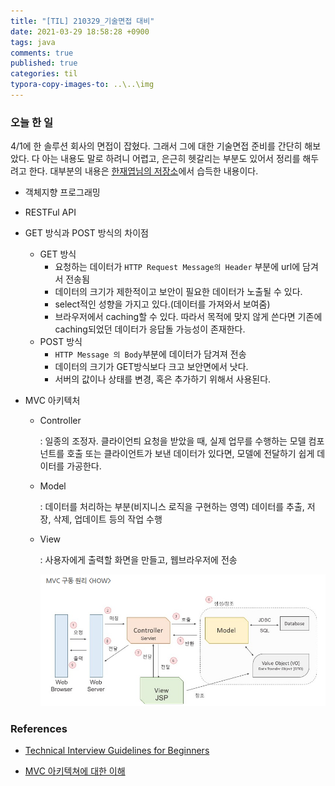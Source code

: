 ```yaml
---
title: "[TIL] 210329_기술면접 대비"
date: 2021-03-29 18:58:28 +0900
tags: java
comments: true
published: true
categories: til
typora-copy-images-to: ..\..\img
---
```


### 오늘 한 일

4/1에 한 솔루션 회사의 면접이 잡혔다. 그래서 그에 대한 기술면접 준비를 간단히 해보았다. 다 아는 내용도 말로 하려니 어렵고, 은근히 헷갈리는 부분도 있어서 정리를 해두려고 한다. 대부분의 내용은 [한재엽님의 저장소](https://github.com/JaeYeopHan/Interview_Question_for_Beginner)에서 습득한 내용이다.

- 객체지향 프로그래밍

- RESTFul API

- GET 방식과 POST 방식의 차이점
  - GET 방식
    - 요청하는 데이터가 `HTTP Request Message의 Header` 부분에 url에 담겨서 전송됨
    - 데이터의 크기가 제한적이고 보안이 필요한 데이터가 노출될 수 있다.
    - select적인 성향을 가지고 있다.(데이터를 가져와서 보여줌)
    - 브라우저에서 caching할 수 있다. 따라서 목적에 맞지 않게 쓴다면 기존에 caching되었던 데이터가 응답돌 가능성이 존재한다.
  - POST 방식
    - `HTTP Message 의 Body`부분에 데이터가 담겨져 전송
    - 데이터의 크기가 GET방식보다 크고 보안면에서 낫다.
    - 서버의 값이나 상태를 변경, 혹은 추가하기 위해서 사용된다.

- MVC 아키텍처

  - Controller

    : 일종의 조정자. 클라이언틔 요청을 받았을 때, 실제 업무를 수행하는 모델 컴포넌트를 호출
    또는 클라이언트가 보낸 데이터가 있다면, 모델에 전달하기 쉽게 데이터를 가공한다.

  - Model

    : 데이터를 처리하는 부분(비지니스 로직을 구현하는 영역)
    데이터를 추출, 저장, 삭제, 업데이트 등의 작업 수행

  - View

    : 사용자에게 출력할 화면을 만들고, 웹브라우저에 전송

    <img src="/img/image-20210329143959965.png" alt="image-20210329143959965" style="zoom:67%;" />

### References

- [Technical Interview Guidelines for Beginners](https://github.com/JaeYeopHan/Interview_Question_for_Beginner)

- [MVC 아키텍쳐에 대한 이해](https://asfirstalways.tistory.com/180)